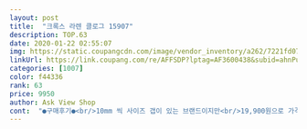 ```yaml
---
layout: post 
title:  "크록스 라렌 클로그 15907" 
description: TOP.63 
date: 2020-01-22 02:55:07 
img: https://static.coupangcdn.com/image/vendor_inventory/a262/7221fd073975268a2dd075ac4e2070efa50350d6bd96d098cc07477881d4.jpg 
linkUrl: https://link.coupang.com/re/AFFSDP?lptag=AF3600438&subid=ahnPublicAsk&pageKey=234559607&itemId=744905028&vendorItemId=4880197688&traceid=V0-113-57202c808418999d 
categories: [1007] 
color: f44336 
rank: 63 
price: 9950 
author: Ask View Shop 
cont:  "●구매후기●<br/>10mm 씩 사이즈 갭이 있는 브랜드이지만<br/>19,900원으로 가격변동이 꽤 있는편입니다.<br/><br/>[ * 저만의 생각이 담긴 주관적 후기이다보니<br/>ㅎㅎㅎㅎㅎㅎㅎㅎㅎ<br/>가격이 낮았으면 몇개 더 구입하고싶었는데<br/>가장 상단에 있는 후기나 좋은글만 보고 구매하기보다는<br/>고민많았는데 오히려 많이 컸을듯합니다.<br/><br/>관절이나 발바닥 통증은 절반 이상 감소했어요^^<br/>그 사이 가격이 4천원이나 올랐어요.<br/><br/>그래도 조금 큰 감이 있어 스머펫같아요 ㅎㅎ<br/>그래서 240이 좋지만 그럼 또 발볼이 안맞고.<br/><br/>그러니 상품평 이거저거 많이 읽어보셔서<br/>근데 이 제품은 240 딱 맞게 주문해서 신었는데<br/>너무도 편하고 좋은 샌들이네요.<br/><br/>딛었을때 기대한 만큼 푹신하거나 관절에 오던 무리가 전혀 느껴지지 않는다던가, 족저근막염 통증을 못느낀다거나 하지않구요<br/>몇일 있다가 재구매해야겠네요 ㅠㅠ<br/>바야클로그와 라렌클로그 둘 다 발이 들어가는 입구의 발등 부분은 높게 나와서 문제가 되지 않았고 발볼도 둘 다 넓게 나온 편이지만, 발 안쪽 움푹 들어간 부분 있잖아요(평발이 아니라면 들어가있는 부분), 그 부분이 바야클로그는 일직선의 느낌이라면 라렌클로그는 들어갔다가 나오는 입체적인 느낌? 그래서, 바야클로그는 230은 입구부분에서 불편하고 240은 앞뒤로 조금 크지만 옆은 낑기는 느낌 없이(펑퍼짐하게) 편하게 신을 수 있었습니다.<br/> 하지만 말했듯이, 큽니다.<br/> 라렌클로그는 특유의 입체적 구조때문에 오히려 230을 신었을때, 발이 들어가는 입구의 안쪽옆면 커브가 발의 움푹 들어간 곳의 커브와 맞으면서 잘 잡아주어, 편안함과 견고함(이격 없이)을 동시에 느꼈습니다.<br/> 240은 발과 신발의 커브의 위치가 맞지 않아, 입구 부분에서 불편했습니다.<br/><br/>발뚱뚱이에게 잘 맞아요.<br/><br/>발볼이 넓어보여 정사이즈로 주문했더니<br/>발볼이 넓어서 딱 잘 맞더라고요.<br/><br/>발볼이 넓어서 발 뚱뚱이들에겐<br/>발볼이넓은게 필요해 고민하다<br/>발이 작아 245를 신으면 앞쪽이 많이 남거든요.<br/><br/>발이 편하려면 한 사이즈 업을 해라<br/>별점 한개(나쁨) 혹은 두개(별로)도 찾아보면<br/>별점은 굳이 빼지않았습니다!!<br/>사이즈 업 안 해도 편하기만 하더라라는 두 의견 사이에서 고민했는데<br/>상품평 페이지 우측 스마트필터를 통해<br/>신었을때 발의 앞 뒤 여유를 봤을때<br/>실내화가 필요했는데<br/>아님 적당히 편하고 적당히 사이즈도 잘 맞았음 하신다면 한 사이즈 적게 가시고요^^<br/>운동화235(조금 작은 듯 하나 발 커보이는게 싫어서 그냥 신다 꼭 운동화 발 볼이 넓어지는) 를 신고요<br/>이 번에 크록스 제품은 240 W7 을 주문했어요<br/>이 제품은 의료,통증재활 제품이 아니기 때문에<br/>입구부분이 좌우위로 아주 조금씩만 넓으면 어떨까 하는 생각이 들지만, 현재로선 크록스 라인 중에서 저한테 제일 맞는 모델인 것 같습니다.<br/><br/>자칫 한쪽으로 기울수있어요.<br/> 별점 후기 확인하실때<br/>재구매하려고 보니 현재 (8/26)판매가격이<br/>저는 (8/22) 15,900원에 구매했고<br/>저는 평소 구두235(미세하게 크지만 230은 못신는 사이즈)<br/>저처럼 발이 조금이라도 불편한 걸 못견디시고 통증이 있으신 분들은 240 W7 사이즈 추천 드려요!!<br/>제 발 사이즈가 235입니다.<br/> 발볼은 넓은편입니다.<br/> 바야클로그와 라렌클로그 둘 중에서 고민했는데, 크록스는 5사이즈 단위가 안나와서 230과 240중에서 골라야 했습니다.<br/><br/>제가 워낙 불편하고 아픈 상황이고<br/>제품 구매시 더 도움되더라고요.<br/><br/>족저근막염이 의심되어서 구매하게 되었어요<br/>지면에 발이 닿아 눌렸을때 발의 측면,발등이 쉽사리 닿지않아 좋구요<br/>참고되시길 바라는 마음에 적어봅니다 :<br/> -]<br/>참고하시길!<br/>참고하신후 구매하세요!<br/>크록스로 구매했습니다.<br/><br/>평소 발볼때문에 245를 신지만<br/>푹신하진 않지만 딱딱한 바닥보다는 나으며<br/>한 사이즈 작게 샀어도 맞지않아 교환할 일은 없었겠으나<br/>한치수 크게 주문하라고하신분들이 계셔<br/>10mm 씩 사이즈 갭이 있는 브랜드이지만<br/>19,900원으로 가격변동이 꽤 있는편입니다.<br/><br/>[ * 저만의 생각이 담긴 주관적 후기이다보니<br/>ㅎㅎㅎㅎㅎㅎㅎㅎㅎ<br/>가격이 낮았으면 몇개 더 구입하고싶었는데<br/>가장 상단에 있는 후기나 좋은글만 보고 구매하기보다는<br/>고민많았는데 오히려 많이 컸을듯합니다.<br/><br/>관절이나 발바닥 통증은 절반 이상 감소했어요^^<br/>그 사이 가격이 4천원이나 올랐어요.<br/><br/>그래도 조금 큰 감이 있어 스머펫같아요 ㅎㅎ<br/>그래서 240이 좋지만 그럼 또 발볼이 안맞고.<br/><br/>그러니 상품평 이거저거 많이 읽어보셔서<br/>근데 이 제품은 240 딱 맞게 주문해서 신었는데<br/>너무도 편하고 좋은 샌들이네요.<br/><br/>딛었을때 기대한 만큼 푹신하거나 관절에 오던 무리가 전혀 느껴지지 않는다던가, 족저근막염 통증을 못느낀다거나 하지않구요<br/>몇일 있다가 재구매해야겠네요 ㅠㅠ<br/>바야클로그와 라렌클로그 둘 다 발이 들어가는 입구의 발등 부분은 높게 나와서 문제가 되지 않았고 발볼도 둘 다 넓게 나온 편이지만, 발 안쪽 움푹 들어간 부분 있잖아요(평발이 아니라면 들어가있는 부분), 그 부분이 바야클로그는 일직선의 느낌이라면 라렌클로그는 들어갔다가 나오는 입체적인 느낌? 그래서, 바야클로그는 230은 입구부분에서 불편하고 240은 앞뒤로 조금 크지만 옆은 낑기는 느낌 없이(펑퍼짐하게) 편하게 신을 수 있었습니다.<br/> 하지만 말했듯이, 큽니다.<br/> 라렌클로그는 특유의 입체적 구조때문에 오히려 230을 신었을때, 발이 들어가는 입구의 안쪽옆면 커브가 발의 움푹 들어간 곳의 커브와 맞으면서 잘 잡아주어, 편안함과 견고함(이격 없이)을 동시에 느꼈습니다.<br/> 240은 발과 신발의 커브의 위치가 맞지 않아, 입구 부분에서 불편했습니다.<br/><br/>발뚱뚱이에게 잘 맞아요.<br/><br/>발볼이 넓어보여 정사이즈로 주문했더니<br/>발볼이 넓어서 딱 잘 맞더라고요.<br/><br/>발볼이 넓어서 발 뚱뚱이들에겐<br/>발볼이넓은게 필요해 고민하다<br/>발이 작아 245를 신으면 앞쪽이 많이 남거든요.<br/><br/>발이 편하려면 한 사이즈 업을 해라<br/>별점 한개(나쁨) 혹은 두개(별로)도 찾아보면<br/>별점은 굳이 빼지않았습니다!!<br/>사이즈 업 안 해도 편하기만 하더라라는 두 의견 사이에서 고민했는데<br/>상품평 페이지 우측 스마트필터를 통해<br/>신었을때 발의 앞 뒤 여유를 봤을때<br/>실내화가 필요했는데<br/>아님 적당히 편하고 적당히 사이즈도 잘 맞았음 하신다면 한 사이즈 적게 가시고요^^<br/>운동화235(조금 작은 듯 하나 발 커보이는게 싫어서 그냥 신다 꼭 운동화 발 볼이 넓어지는) 를 신고요<br/>이 번에 크록스 제품은 240 W7 을 주문했어요<br/>이 제품은 의료,통증재활 제품이 아니기 때문에<br/>입구부분이 좌우위로 아주 조금씩만 넓으면 어떨까 하는 생각이 들지만, 현재로선 크록스 라인 중에서 저한테 제일 맞는 모델인 것 같습니다.<br/><br/>자칫 한쪽으로 기울수있어요.<br/> 별점 후기 확인하실때<br/>재구매하려고 보니 현재 (8/26)판매가격이<br/>저는 (8/22) 15,900원에 구매했고<br/>저는 평소 구두235(미세하게 크지만 230은 못신는 사이즈)<br/>저처럼 발이 조금이라도 불편한 걸 못견디시고 통증이 있으신 분들은 240 W7 사이즈 추천 드려요!!<br/>제 발 사이즈가 235입니다.<br/> 발볼은 넓은편입니다.<br/> 바야클로그와 라렌클로그 둘 중에서 고민했는데, 크록스는 5사이즈 단위가 안나와서 230과 240중에서 골라야 했습니다.<br/><br/>제가 워낙 불편하고 아픈 상황이고<br/>제품 구매시 더 도움되더라고요.<br/><br/>족저근막염이 의심되어서 구매하게 되었어요<br/>지면에 발이 닿아 눌렸을때 발의 측면,발등이 쉽사리 닿지않아 좋구요<br/>참고되시길 바라는 마음에 적어봅니다 :<br/> -]<br/>참고하시길!<br/>참고하신후 구매하세요!<br/>크록스로 구매했습니다.<br/><br/>평소 발볼때문에 245를 신지만<br/>푹신하진 않지만 딱딱한 바닥보다는 나으며<br/>한 사이즈 작게 샀어도 맞지않아 교환할 일은 없었겠으나<br/>한치수 크게 주문하라고하신분들이 계셔<br/>10mm 씩 사이즈 갭이 있는 브랜드이지만<br/>19,900원으로 가격변동이 꽤 있는편입니다.<br/><br/>[ * 저만의 생각이 담긴 주관적 후기이다보니<br/>ㅎㅎㅎㅎㅎㅎㅎㅎㅎ<br/>가격이 낮았으면 몇개 더 구입하고싶었는데<br/>가장 상단에 있는 후기나 좋은글만 보고 구매하기보다는<br/>고민많았는데 오히려 많이 컸을듯합니다.<br/><br/>관절이나 발바닥 통증은 절반 이상 감소했어요^^<br/>그 사이 가격이 4천원이나 올랐어요.<br/><br/>그래도 조금 큰 감이 있어 스머펫같아요 ㅎㅎ<br/>그래서 240이 좋지만 그럼 또 발볼이 안맞고.<br/><br/>그러니 상품평 이거저거 많이 읽어보셔서<br/>근데 이 제품은 240 딱 맞게 주문해서 신었는데<br/>너무도 편하고 좋은 샌들이네요.<br/><br/>딛었을때 기대한 만큼 푹신하거나 관절에 오던 무리가 전혀 느껴지지 않는다던가, 족저근막염 통증을 못느낀다거나 하지않구요<br/>몇일 있다가 재구매해야겠네요 ㅠㅠ<br/>바야클로그와 라렌클로그 둘 다 발이 들어가는 입구의 발등 부분은 높게 나와서 문제가 되지 않았고 발볼도 둘 다 넓게 나온 편이지만, 발 안쪽 움푹 들어간 부분 있잖아요(평발이 아니라면 들어가있는 부분), 그 부분이 바야클로그는 일직선의 느낌이라면 라렌클로그는 들어갔다가 나오는 입체적인 느낌? 그래서, 바야클로그는 230은 입구부분에서 불편하고 240은 앞뒤로 조금 크지만 옆은 낑기는 느낌 없이(펑퍼짐하게) 편하게 신을 수 있었습니다.<br/> 하지만 말했듯이, 큽니다.<br/> 라렌클로그는 특유의 입체적 구조때문에 오히려 230을 신었을때, 발이 들어가는 입구의 안쪽옆면 커브가 발의 움푹 들어간 곳의 커브와 맞으면서 잘 잡아주어, 편안함과 견고함(이격 없이)을 동시에 느꼈습니다.<br/> 240은 발과 신발의 커브의 위치가 맞지 않아, 입구 부분에서 불편했습니다.<br/><br/>발뚱뚱이에게 잘 맞아요.<br/><br/>발볼이 넓어보여 정사이즈로 주문했더니<br/>발볼이 넓어서 딱 잘 맞더라고요.<br/><br/>발볼이 넓어서 발 뚱뚱이들에겐<br/>발볼이넓은게 필요해 고민하다<br/>발이 작아 245를 신으면 앞쪽이 많이 남거든요.<br/><br/>발이 편하려면 한 사이즈 업을 해라<br/>별점 한개(나쁨) 혹은 두개(별로)도 찾아보면<br/>별점은 굳이 빼지않았습니다!!<br/>사이즈 업 안 해도 편하기만 하더라라는 두 의견 사이에서 고민했는데<br/>상품평 페이지 우측 스마트필터를 통해<br/>신었을때 발의 앞 뒤 여유를 봤을때<br/>실내화가 필요했는데<br/>아님 적당히 편하고 적당히 사이즈도 잘 맞았음 하신다면 한 사이즈 적게 가시고요^^<br/>운동화235(조금 작은 듯 하나 발 커보이는게 싫어서 그냥 신다 꼭 운동화 발 볼이 넓어지는) 를 신고요<br/>이 번에 크록스 제품은 240 W7 을 주문했어요<br/>이 제품은 의료,통증재활 제품이 아니기 때문에<br/>입구부분이 좌우위로 아주 조금씩만 넓으면 어떨까 하는 생각이 들지만, 현재로선 크록스 라인 중에서 저한테 제일 맞는 모델인 것 같습니다.<br/><br/>자칫 한쪽으로 기울수있어요.<br/> 별점 후기 확인하실때<br/>재구매하려고 보니 현재 (8/26)판매가격이<br/>저는 (8/22) 15,900원에 구매했고<br/>저는 평소 구두235(미세하게 크지만 230은 못신는 사이즈)<br/>저처럼 발이 조금이라도 불편한 걸 못견디시고 통증이 있으신 분들은 240 W7 사이즈 추천 드려요!!<br/>제 발 사이즈가 235입니다.<br/> 발볼은 넓은편입니다.<br/> 바야클로그와 라렌클로그 둘 중에서 고민했는데, 크록스는 5사이즈 단위가 안나와서 230과 240중에서 골라야 했습니다.<br/><br/>제가 워낙 불편하고 아픈 상황이고<br/>제품 구매시 더 도움되더라고요.<br/><br/>족저근막염이 의심되어서 구매하게 되었어요<br/>지면에 발이 닿아 눌렸을때 발의 측면,발등이 쉽사리 닿지않아 좋구요<br/>참고되시길 바라는 마음에 적어봅니다 :<br/> -]<br/>참고하시길!<br/>참고하신후 구매하세요!<br/>크록스로 구매했습니다.<br/><br/>평소 발볼때문에 245를 신지만<br/>푹신하진 않지만 딱딱한 바닥보다는 나으며<br/>한 사이즈 작게 샀어도 맞지않아 교환할 일은 없었겠으나<br/>한치수 크게 주문하라고하신분들이 계셔<br/>" 
---
```

